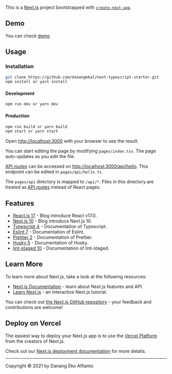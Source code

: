 This is a [Next.js](https://nextjs.org/) project bootstrapped with [`create-next-app`](https://github.com/vercel/next.js/tree/canary/packages/create-next-app).

## Demo
You can check [demo](https://next-typescript-stater.vercel.app/)

## Usage

### Installation

```bash
git clone https://github.com/danangekal/next-typescript-starter.git
npm install or yarn install
```

#### Development

```bash
npm run dev or yarn dev
```

#### Production

```bash
npm run build or yarn build
npm start or yarn start
```

Open [http://localhost:3000](http://localhost:3000) with your browser to see the result.

You can start editing the page by modifying `pages/index.tsx`. The page auto-updates as you edit the file.

[API routes](https://nextjs.org/docs/api-routes/introduction) can be accessed on [http://localhost:3000/api/hello](http://localhost:3000/api/hello). This endpoint can be edited in `pages/api/hello.ts`.

The `pages/api` directory is mapped to `/api/*`. Files in this directory are treated as [API routes](https://nextjs.org/docs/api-routes/introduction) instead of React pages.

## Features

- [React.js 17](https://reactjs.org/blog/2020/10/20/react-v17.html) - Blog introduce React v17.0.
- [Next.js 10](https://nextjs.org/blog/next-10) - Blog introduce Next.js 10.
- [Typescript 4](https://www.typescriptlang.org/) - Documentation of Typescript.
- [Eslint 7](https://eslint.org/docs/user-guide/getting-started) - Documentation of Eslint.
- [Prettier 2](https://prettier.io/docs/en/index.html) - Documentation of Prettier.
- [Husky 5](https://typicode.github.io/husky/#/) - Documentation of Husky.
- [lint-staged 10](https://github.com/okonet/lint-staged) - Documentation of lint-staged.

## Learn More

To learn more about Next.js, take a look at the following resources:

- [Next.js Documentation](https://nextjs.org/docs) - learn about Next.js features and API.
- [Learn Next.js](https://nextjs.org/learn) - an interactive Next.js tutorial.

You can check out [the Next.js GitHub repository](https://github.com/vercel/next.js/) - your feedback and contributions are welcome!

## Deploy on Vercel

The easiest way to deploy your Next.js app is to use the [Vercel Platform](https://vercel.com/new?utm_medium=default-template&filter=next.js&utm_source=create-next-app&utm_campaign=create-next-app-readme) from the creators of Next.js.

Check out our [Next.js deployment documentation](https://nextjs.org/docs/deployment) for more details.

---

Copyright © 2021 by Danang Eko Alfianto
